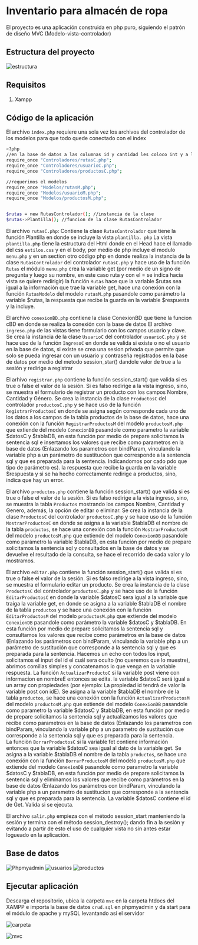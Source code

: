 # Inventario para almacén de ropa

El proyecto es una aplicación construida en php puro, 
siguiendo el patrón de diseño MVC (Modelo-vista-controlador)

## Estructura del proyecto

![estructura](https://github.com/user-attachments/assets/f406c84a-518c-495d-a520-77d40a96689c)

## Requisitos
1. Xampp

## Código de la aplicación

El archivo `index.php` requiere una sola vez los archivos del controlador de los modelos para que todo quede conectado con el index

```bash
<?php
//en la base de datos a las columnas id y cantidad les coloco int y a las de string tipo text
require_once "Controladores/rutasC.php";
require_once "Controladores/usuarioC.php";
require_once "Controladores/productosC.php";

//requerimos el modelos 
require_once "Modelos/rutasM.php";
require_once "Modelos/usuarioM.php";
require_once "Modelos/productosM.php";


$rutas = new RutasControlador(); //instancia de la clase
$rutas->Plantilla(); //funcion de la clase RutasControlador
```

El archivo `rutasC.php`: Contiene la clase `RutasControlador` que tiene la función Plantilla en donde se incluye la vista `plantilla. php`
La vista `plantilla.php` tiene la estructura del Html donde en el Head hace el llamado del css `estilos.css` y en el body, por medio de php incluye el modulo `menu.php` y en un section otro código php en donde realiza la instancia de la clase `RutasControlador` del controlador `rutasC.php` y hace uso de la función `Rutas`
el módulo `menu.php` crea la variable get (por medio de un signo de pregunta y luego su nombre, en este caso ruta y con el = se indica hacia vista se quiere redirigir)
la función `Rutas` hace que la variable $rutas sea igual a la información que trae la variable get, hace una conexión con la función `RutasModelo` del modelo `rutasM.php`
pasandole como parámetro la variable $rutas, la respuesta que recibe la guarda en la variable $respuesta y la incluye.

El archivo `conexionBD.php` contiene la clase ConexionBD que tiene la funcion cBD en donde se realiza la conexión con la base de datos 
El archivo `ingreso.php` de las vistas tiene formulario con los campos usuario y clave. Se crea la instancia de la clase `UsuarioC` del controlador `usuarioC.php` y se hace uso de la función `IngresoC` en donde se valida si existe o no el usuario en la base de datos, si existe se crea una sesion privada que permite que solo se pueda ingresar con un usuario y contraseña registrados en la base de datos por medio del metodo session_star() dandole valor de true a la sesión y redirige a registrar

El arhivo `registrar.php` contiene la función session_start() que valida si es true o false el valor de la sesión. Si es falso redirige a la vista ingreso, sino, se muestra el formulario de registrar un producto con los campos Nombre, Cantidad y Género. Se crea la instancia de la clase `ProductosC` del controlador `productosC.php` y se hace uso de la función `RegistrarProductosC` en donde se asigna según corresponde cada uno de los datos a los campos de la tabla productos de la base de datos, hace una conexión con la función `RegistrarProductosM` del modelo `productosM.php` que extiende del modelo `ConexionDB` pasandole como parametro la variable $datosC y $tablaDB, en esta función por medio de prepare solicitamos la sentencia sql e insertamos los valores que recibe como parametros en la base de datos (Enlazando los parametros con bindParam, vinculando la variable php a un parámetro de sustitucóon que corresponde a la sentencia sql y que es preparada para la sentencia. Indicandomos por cado pdo que tipo de parámetro es). la respuesta que recibe la guarda en la variable $respuesta y si se ha hecho correctamente redirige a productos, sino, indica que hay un error.

El archivo `productos.php` contiene la función session_start() que valida si es true o false el valor de la sesión. Si es falso redirige a la vista ingreso, sino, se muestra la tabla `Productos` mostrando los campos Nombre, Cantidad y Genero, además, la opción de editar o eliminar. Se crea la instancia de la clase `ProductosC` del controlador `productosC.php` y se hace uso de la función `MostrarProductosC` en donde se asigna a la variable $tablaDB el nombre de la tabla `productos`, se hace una conexión con la función `MostrarProductosM` del modelo `productosM.php` que extiende del modelo `ConexionDB` pasandole como parámetro la variable $tablaDB, en esta función por medio de  prepare solicitamos la sentencia sql y consultados en la base de datos y se devuelve el resultado de la consulta, se hace el recorrido de cada valor y lo mostramos.

El archivo `editar.php` contiene la función session_start() que valida si es true o false el valor de la sesión. Si es falso redirige a la vista ingreso, sino, se muestra el formulario editar un producto. Se crea la instancia de la clase `ProductosC` del controlador `productosC.php` y se hace uso de la función `EditarProductosC` en donde la variable $datosC sera igual a la variable que traiga la variable get, en donde se asigna a la variable $tablaDB el nombre de la tabla `productos` y se hace una conexión con la función `EditarProductosM` del modelo `productosM.php` que extiende del modelo `ConexionDB` pasandole como parámetro la variable $datosC y $tablaDB. En esta función por medio de prepare solicitamos la sentencia sql y consultamos los valores que recibe como parámetros en la base de datos (Enlazando los parámetros con bindParam, vinculando la variable php a un parámetro de sustitución que corresponde a la sentencia sql y que es preparada para la sentencia. Hacemos un echo con todos los input, solicitamos el input del id el cuál sera oculto (no queremos que lo muestre), abrimos comillas simples y concatenamos lo que venga en la variable respuesta.
La función `ActualizarProductoC` si la variable post viene con informacion en nombreE entonces se edita. la variable $datosC será igual a un array con propiedades (por ejemplo: La propiedad id tendrá de valor la variable post con idE). Se asigna a la variable $tablaDB el nombre de la tabla `productos`, se hace una conexión con la función `ActualizarProductosM` del modelo `productosM.php` que extiende del modelo `ConexionDB` pasandole como parametro la variable $datosC y $tablaDB, en esta función por medio de prepare solicitamos la sentencia sql y actualizamos los valores que recibe como parametros en la base de datos (Enlazando los parametros con bindParam, vinculando la variable php a un parametro de sustitución que corresponde a la sentencia sql y que es preparada para la sentencia.  
La funciòn `BorrarProductosC` si la variable fet contiene información entonces que la variable $datosC sea igual al dato de la variable get. Se asigna a la variable $tablaDB el nombre de la tabla `productos`, se hace una conexión con la función `BorrarProductosM` del modelo `productosM.php` que extiende del modelo `ConexionDB` pasandole como parametro la variable $datosC y $tablaDB, 
en esta función por medio de prepare solicitamos la sentencia sql y eliminamos los valores que recibe como parámetros en la base de datos (Enlazando los parámetros con bindParam, vinculando la variable php a un parametro de sustitucion que corresponde a la sentencia sql y que es preparada para la sentencia. La variable $datosC contiene el id de Get. Valida si se ejecuta.

El archivo `salir.php` empieza con el método session_start manteniendo la sesión y termina con el método session_destroy(); dando fin a la sesión y evitando a partir de esto el uso de cualquier vista no sin antes estar logueado en la aplicación.

## Base de datos
![Phpmyadmin](https://github.com/user-attachments/assets/6fa5ca69-e939-4ab6-8ee5-9dcc397e6b5c)
![usuarios](https://github.com/user-attachments/assets/7685628d-e2f8-46a4-ac5f-22a2c4463c21)
![productos](https://github.com/user-attachments/assets/dc71a266-0467-4e22-9ab0-076fc045e57b)

## Ejecutar aplicación
Descarga el repositorio, ubica la carpeta `mvc` en la carpeta htdocs del XAMPP e importa la base de datos `crud.sql` en phpmyadmin y da start para el módulo de apache y mySQL levantando así el servidor

![carpeta](https://github.com/user-attachments/assets/3d1f3bd3-82e9-4d6d-bb1f-ea8e2ff8040f)

![mvc](https://github.com/user-attachments/assets/dac6fbcc-dc5f-45b7-be78-53d2000d2d08)
